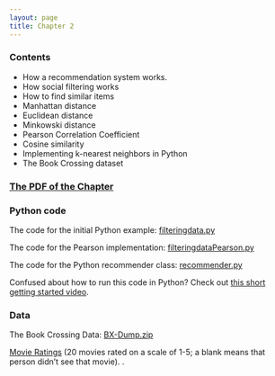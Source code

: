 ```yaml
---
layout: page
title: Chapter 2
---
```



### Contents

* How a recommendation system works.
* How social filtering works
* How to find similar items
* Manhattan distance
* Euclidean distance
* Minkowski distance
* Pearson Correlation Coefficient
* Cosine similarity
* Implementing k-nearest neighbors in Python
* The Book Crossing dataset

### [The PDF of the Chapter]({{site.baseurl}}assets/guideChapters/DataMining-ch2.pdf)

### Python code

The code for the initial Python example: [filteringdata.py](https://raw.githubusercontent.com/zacharski/pg2dm-python/master/ch2/filteringdata.py)

The code for the Pearson implementation: [filteringdataPearson.py](https://raw.githubusercontent.com/zacharski/pg2dm-python/master/ch2/filteringdataPearson.py)

The code for the Python recommender class: [recommender.py](https://raw.githubusercontent.com/zacharski/pg2dm-python/master/ch2/recommender.py)

Confused about how to run this code in Python? Check out [this short getting started video]({{site.baseurl}}assets/data/gettingStarted.mp4).

### Data

The Book Crossing Data: [BX-Dump.zip]({{site.baseurl}}assets/data/BX-Dump.zip)

[Movie Ratings]({{site.baseurl}}assets/data/Movie_Ratings.csv) (20 movies rated on a scale of 1-5; a blank means that person didn’t see that movie). .
